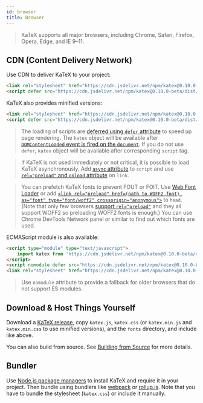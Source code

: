 ```yaml
---
id: browser
title: Browser
---
```

> KaTeX supports all major browsers, including Chrome, Safari, Firefox, Opera, Edge, and IE 9–11.

## CDN (Content Delivery Network)
Use CDN to deliver KaTeX to your project:

```html
<link rel="stylesheet" href="https://cdn.jsdelivr.net/npm/katex@0.10.0-beta/dist/katex.css" integrity="sha384-GKjjJq+BptvsN7uDut3YEUCJNQqLcbrWDgch98tdIg0WC9crSIPIdyaG3SjurHDQ" crossorigin="anonymous">
<script defer src="https://cdn.jsdelivr.net/npm/katex@0.10.0-beta/dist/katex.js" integrity="sha384-omQnemkEC7UFlIZ175SaCJSWuRHhTjsVtJqXKshMhaJ7OLmAaWmbgLU5TrGGQISk" crossorigin="anonymous"></script>
```

KaTeX also provides minified versions:

```html
<link rel="stylesheet" href="https://cdn.jsdelivr.net/npm/katex@0.10.0-beta/dist/katex.min.css" integrity="sha384-9tPv11A+glH/on/wEu99NVwDPwkMQESOocs/ZGXPoIiLE8MU/qkqUcZ3zzL+6DuH" crossorigin="anonymous">
<script defer src="https://cdn.jsdelivr.net/npm/katex@0.10.0-beta/dist/katex.min.js" integrity="sha384-U8Vrjwb8fuHMt6ewaCy8uqeUXv4oitYACKdB0VziCerzt011iQ/0TqlSlv8MReCm" crossorigin="anonymous"></script>
```

> The loading of scripts are [deferred using `defer` attribute](https://developer.mozilla.org/en/HTML/Element/script#Attributes)
to speed up page rendering. The `katex` object will be available after
[`DOMContentLoaded` event is fired on the `document`](https://developer.mozilla.org/ko/docs/Web/Reference/Events/DOMContentLoaded).
If you do not use `defer`, `katex` object will be available after corresponding
`script` tag.

> If KaTeX is not used immediately or not critical, it is possible to load KaTeX
asynchronously. Add [`async` attribute](https://developer.mozilla.org/en/HTML/Element/script#Attributes)
to `script` and use [`rel="preload"` and `onload` attribute](https://github.com/filamentgroup/loadCSS)
on `link`.

> You can prefetch KaTeX fonts to prevent FOUT or FOIT. Use [Web Font Loader](https://github.com/typekit/webfontloader)
or add [`<link rel="preload" href=(path to WOFF2 font) as="font" type="font/woff2" crossorigin="anonymous">`](https://developer.mozilla.org/en-US/docs/Web/HTML/Preloading_content)
to `head`. (Note that only few browsers [support `rel="preload"`](https://caniuse.com/#feat=link-rel-preload)
and they all support WOFF2 so preloading WOFF2 fonts is enough.) You can use
Chrome DevTools Network panel or similar to find out which fonts are used.

ECMAScript module is also available:

```html
<script type="module" type="text/javascript">
    import katex from 'https://cdn.jsdelivr.net/npm/katex@0.10.0-beta/dist/katex.mjs';
</script>
<script nomodule defer src="https://cdn.jsdelivr.net/npm/katex@0.10.0-beta/dist/katex.js" integrity="sha384-omQnemkEC7UFlIZ175SaCJSWuRHhTjsVtJqXKshMhaJ7OLmAaWmbgLU5TrGGQISk" crossorigin="anonymous"></script>
<link rel="stylesheet" href="https://cdn.jsdelivr.net/npm/katex@0.10.0-beta/dist/katex.css" integrity="sha384-9tPv11A+glH/on/wEu99NVwDPwkMQESOocs/ZGXPoIiLE8MU/qkqUcZ3zzL+6DuH" crossorigin="anonymous">
```

> Use `nomodule` attribute to provide a fallback for older browsers that do not
support ES modules.

## Download & Host Things Yourself
Download a [KaTeX release](https://github.com/Khan/KaTeX/releases),
copy `katex.js`, `katex.css`
(or `katex.min.js` and `katex.min.css` to use minified versions),
and the `fonts` directory, and include like above.

You can also build from source. See [Building from Source](node.md#building-from-source)
for more details.

## Bundler
Use [Node.js package managers](node.md) to install KaTeX and require it in your
project. Then bundle using bundlers like [webpack](https://webpack.js.org/) or
[rollup.js](https://rollupjs.org/). Note that you have to bundle the stylesheet
(`katex.css`) or include it manually.
